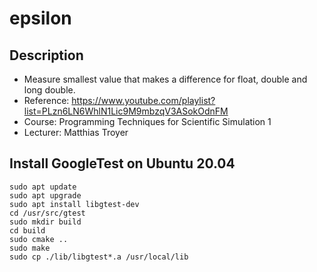 epsilon
=======

Description
-----------
* Measure smallest value that makes a difference for float, double and long double.
* Reference: https://www.youtube.com/playlist?list=PLzn6LN6WhlN1Lic9M9mbzqV3ASokOdnFM
* Course: Programming Techniques for Scientific Simulation 1
* Lecturer: Matthias Troyer

Install GoogleTest on Ubuntu 20.04
----------------------------------

```
sudo apt update
sudo apt upgrade
sudo apt install libgtest-dev
cd /usr/src/gtest
sudo mkdir build
cd build
sudo cmake ..
sudo make
sudo cp ./lib/libgtest*.a /usr/local/lib
```


